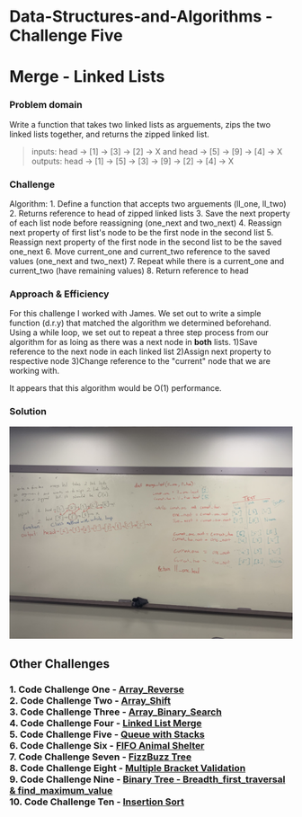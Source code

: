 # Data-Structures-and-Algorithms - Challenge Five

# Merge - Linked Lists
### Problem domain
Write a function that takes two linked lists as arguements, zips the two linked lists together, and returns the zipped linked list.<br>
> inputs: head -> [1] -> [3] -> [2] -> X and head -> [5] -> [9] -> [4] -> X
outputs: head -> [1] -> [5] -> [3] -> [9] -> [2] -> [4] -> X  
### Challenge
Algorithm:
    1. Define a function that accepts two arguements (ll_one, ll_two)
    2. Returns reference to head of zipped linked lists
    3. Save the next property of each list node before reassigning (one_next and two_next)
    4. Reassign next property of first list's node to be the first node in the second list
    5. Reassign next property of the first node in the second list to be the saved one_next
    6. Move current_one and current_two reference to the saved values (one_next and two_next)
    7. Repeat while there is a current_one and current_two (have remaining values)
    8. Return reference to head
### Approach & Efficiency
For this challenge I worked with James. We set out to write a simple function (d.r.y) that matched the algorithm we determined beforehand. Using a while loop, we set out to repeat a three step process from our algorithm for as loing as there was a next node in **both** lists. 1)Save reference to the next node in each linked list 2)Assign next property to respective node 3)Change reference to the "current" node that we are working with. 

It appears that this algorithm would be O(1) performance.
### Solution
![merge_list](../../assets/merge_list.jpeg)

## Other Challenges
### 1. Code Challenge One - [Array_Reverse](https://github.com/kochsj/python-data-structures-and-algorithms/challenges/array_reverse.py)<br>2. Code Challenge Two - [Array_Shift](https://github.com/kochsj/python-data-structures-and-algorithms/challenges/array_shift)<br>3. Code Challenge Three - [Array_Binary_Search](https://github.com/kochsj/python-data-structures-and-algorithms/tree/master/challenges/array_binary_search)<br>4. Code Challenge Four - [Linked List Merge](https://github.com/kochsj/python-data-structures-and-algorithms/tree/master/challenges/ll_merge)<br>5. Code Challenge Five - [Queue with Stacks](https://github.com/kochsj/python-data-structures-and-algorithms/tree/master/challenges/queue_with_stacks)<br>6. Code Challenge Six - [FIFO Animal Shelter](https://github.com/kochsj/python-data-structures-and-algorithms/tree/master/challenges/fifo_animal_shelter)<br>7. Code Challenge Seven - [FizzBuzz Tree](https://github.com/kochsj/python-data-structures-and-algorithms/tree/master/challenges/fizz_buzz_tree)<br>8. Code Challenge Eight - [Multiple Bracket Validation](https://github.com/kochsj/python-data-structures-and-algorithms/tree/master/challenges/multi_bracket_validation)<br>9. Code Challenge Nine - [Binary Tree - Breadth_first_traversal & find_maximum_value](https://github.com/kochsj/python-data-structures-and-algorithms/tree/master/challenges/breadth_first_tree)<br>10. Code Challenge Ten - [Insertion Sort](https://github.com/kochsj/python-data-structures-and-algorithms/tree/master/challenges/insertion_sort)
